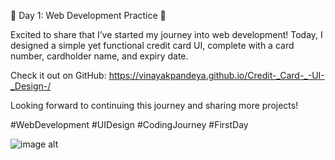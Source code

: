 🌟 Day 1: Web Development Practice 🌟

Excited to share that I’ve started my journey into web development! Today, I designed a simple yet functional credit card UI, complete with a card number, cardholder name, and expiry date.

Check it out on GitHub: https://vinayakpandeya.github.io/Credit-_Card-_-UI-_Design-/

Looking forward to continuing this journey and sharing more projects!

#WebDevelopment #UIDesign #CodingJourney #FirstDay

![image alt](https://github.com/user-attachments/assets/2ed7e05b-043a-4856-8036-6dcd7da753b4)

